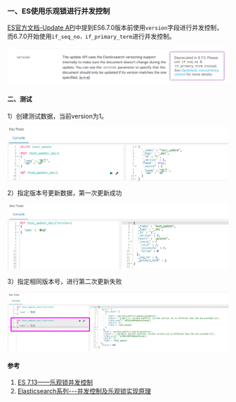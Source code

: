 ### 一、ES使用乐观锁进行并发控制

[ES官方文档-Update API](https://www.elastic.co/guide/en/elasticsearch/reference/6.8/docs-update.html)中提到ES6.7.0版本前使用`version`字段进行并发控制，而6.7.0开始使用`if_seq_no，if_primary_term`进行并发控制。

<img src="pic/image-20210601002257403.png" title="" alt="image-20210601002257403" data-align="center">

#### 二、测试

1）创建测试数据，当前version为1。

<img src="pic/image-20210601004219333.png" title="" alt="image-20210601004219333" data-align="center">

2）指定版本号更新数据，第一次更新成功

<img src="pic/image-20210601004337523.png" title="" alt="image-20210601004337523" data-align="center">

3）指定相同版本号，进行第二次更新失败

![image-20210601004439328](pic/image-20210601004439328.png)

#### 参考

1. [ES 7.13——乐观锁并发控制](https://www.elastic.co/guide/en/elasticsearch/reference/current/optimistic-concurrency-control.html)
2. [Elasticsearch系列---并发控制及乐观锁实现原理](https://segmentfault.com/a/1190000021199668)
